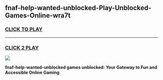 
## fnaf-help-wanted-unblocked-Play-Unblocked-Games-Online-wra7t
<h3>
<a href="https://premium76.site?title=fnaf-help-wanted-unblocked&ref=25A">CLICK TO PLAY</a></h3>
<hr>

<h3>
<a href="https://premium76.site?title=fnaf-help-wanted-unblocked&ref=25A">CLICK 2 PLAY</a>
  
</h3>

<a href="https://premium76.site?title=fnaf-help-wanted-unblocked&ref=25A"><img src="https://clearcache.store/games.png"></a>


**fnaf-help-wanted-unblocked games unblocked: Your Gateway to Fun and Accessible Online Gaming**
